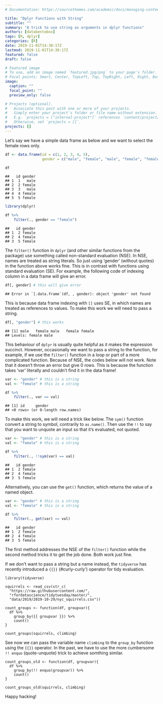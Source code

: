 ```yaml
---
# Documentation: https://sourcethemes.com/academic/docs/managing-content/

title: "Dplyr Functions with String"
subtitle: ""
summary: "A trick to use string as arguments in dplyr functions"
authors: [databentobox]
tags: [R, dplyr]
categories: [R]
date: 2019-11-01T14:30:17Z
lastmod: 2019-11-01T14:30:17Z
featured: false
draft: false

# Featured image
# To use, add an image named `featured.jpg/png` to your page's folder.
# Focal points: Smart, Center, TopLeft, Top, TopRight, Left, Right, BottomLeft, Bottom, BottomRight.
image:
  caption: ""
  focal_point: ""
  preview_only: false

# Projects (optional).
#   Associate this post with one or more of your projects.
#   Simply enter your project's folder or file name without extension.
#   E.g. `projects = ["internal-project"]` references `content/project/deep-learning/index.md`.
#   Otherwise, set `projects = []`.
projects: []
---
```


Let’s say we have a simple data frame as below and we want to select the
female rows only.

``` r
df <- data.frame(id = c(1, 2, 3, 4, 5), 
                 gender = c("male", "female", "male", "female", "female"))

df
```

    ##   id gender
    ## 1  1   male
    ## 2  2 female
    ## 3  3   male
    ## 4  4 female
    ## 5  5 female

``` r
library(dplyr)

df %>%
    filter(., gender == "female")
```

    ##   id gender
    ## 1  2 female
    ## 2  4 female
    ## 3  5 female

The `filter()` function in `dplyr` (and other similar functions from the
package) use something called non-standard evaluation (NSE). In NSE,
names are treated as string literals. So just using ‘gender’ (without quotes) in the
function above works fine. This is in contrast with functions using
standard evaluation (SE). For example, the following code of indexing column
in a data frame will give an error.

``` r
df[, gender] # this will give error
```

    ## Error in `[.data.frame`(df, , gender): object 'gender' not found

This is because data frame indexing with `[]` uses SE, in which names
are treated as references to values. To make this work we will need to
pass a string.

``` r
df[, "gender"] # this works
```

    ## [1] male   female male   female female
    ## Levels: female male

This behaviour of `dplyr` is usually quite helpful as it makes the
expression succinct. However, occasionally we want to pass a string to
the function, for example, if we use the `filter()` function in a loop
or part of a more complicated function. Because of NSE, the codes below
will not work. Note that it doesn’t throw an error but give 0 rows. This
is because the function takes ‘var’ literally and couldn’t find it in
the data frame!

``` r
var <- "gender" # this is a string
val <- "female" # this is a string

df %>%
    filter(., var == val)
```

    ## [1] id     gender
    ## <0 rows> (or 0-length row.names)

To make this work, we will need a trick like below. The `sym()` function
convert a string to symbol, contrarily to `as.name()`. Then use the
`!!` to say that you want to unquote an input so that it’s evaluated, not
quoted.

``` r
var <- "gender" # this is a string
val <- "female" # this is a string

df %>%
    filter(., !!sym(var) == val)
```

    ##   id gender
    ## 1  2 female
    ## 2  4 female
    ## 3  5 female

Alternatively, you can use the `get()` function, which returns the value
of a named object.

``` r
var <- "gender" # this is a string
val <- "female" # this is a string

df %>%
    filter(., get(var) == val)
```

    ##   id gender
    ## 1  2 female
    ## 2  4 female
    ## 3  5 female

The first method addresses the NSE of the `filter()` function while the
second method tricks it to get the job done. Both work just fine.

If we don't want to pass a string but a name instead, the `tidyverse` has recently introduced a `{{}}` (#curly-curly') operator for tidy evaluation.

```{r}
library(tidyverse)

squirrels <- read_csv(str_c(
  "https://raw.githubusercontent.com/",
  "rfordatascience/tidytuesday/master/",
  "data/2019/2019-10-29/nyc_squirrels.csv"))

count_groups <- function(df, groupvar){
  df %>%
    group_by({{ groupvar }}) %>%
    count()
}

count_groups(squirrels, climbing)
```

See now we can pass the variable name `climbing` to the `group_by` function using the `{{}}` operator. In the past, we have to use the more cumbersome `!! enquo` (quote-unquote) trick to achieve somthing similar. 

```{r}
count_groups_old <- function(df, groupvar){
  df %>%
    group_by(!! enquo(groupvar)) %>%
    count()
}

count_groups_old(squirrels, climbing)
```

Happy hacking!